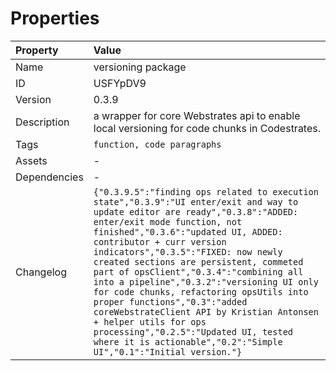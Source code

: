 

# Properties

| Property | Value |
| :--- | :--- |
| Name | versioning package |
| ID | USFYpDV9 |
| Version | 0.3.9 |
| Description | a wrapper for core Webstrates api to enable local versioning for code chunks in Codestrates. |
| Tags | `function, code paragraphs` |
| Assets | - |
| Dependencies | - |
| Changelog | `{"0.3.9.5":"finding ops related to execution state","0.3.9":"UI enter/exit and way to update editor are ready","0.3.8":"ADDED: enter/exit mode function, not finished","0.3.6":"updated UI, ADDED: contributor + curr version indicators","0.3.5":"FIXED: now newly created sections are persistent, commeted part of opsClient","0.3.4":"combining all into a pipeline","0.3.2":"versioning UI only for code chunks, refactoring opsUtils into proper functions","0.3":"added coreWebstrateClient API by Kristian Antonsen + helper utils for ops processing","0.2.5":"Updated UI, tested where it is actionable","0.2":"Simple UI","0.1":"Initial version."}` |